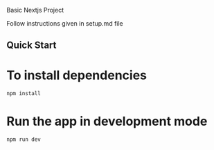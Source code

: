 Basic Nextjs Project 

Follow instructions given in setup.md file

## Quick Start

# To install dependencies
```
npm install
```

# Run the app in development mode
```
npm run dev
``` 

